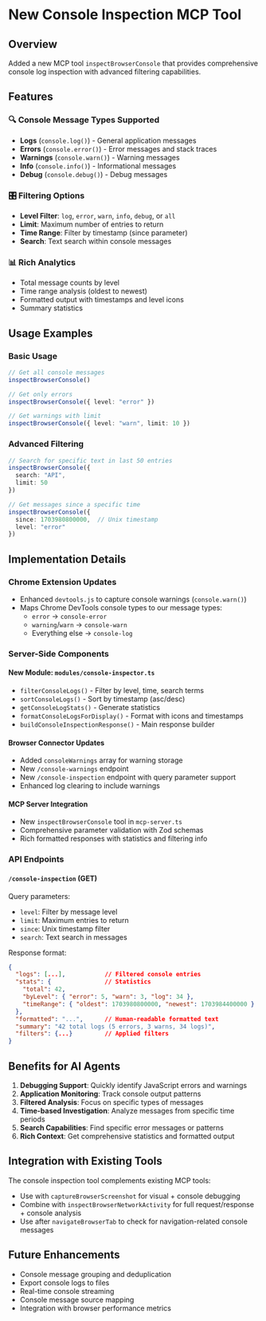 # New Console Inspection MCP Tool

## Overview
Added a new MCP tool `inspectBrowserConsole` that provides comprehensive console log inspection with advanced filtering capabilities.

## Features

### 🔍 **Console Message Types Supported**
- **Logs** (`console.log()`) - General application messages
- **Errors** (`console.error()`) - Error messages and stack traces  
- **Warnings** (`console.warn()`) - Warning messages
- **Info** (`console.info()`) - Informational messages
- **Debug** (`console.debug()`) - Debug messages

### 🎛️ **Filtering Options**
- **Level Filter**: `log`, `error`, `warn`, `info`, `debug`, or `all`
- **Limit**: Maximum number of entries to return
- **Time Range**: Filter by timestamp (since parameter)
- **Search**: Text search within console messages

### 📊 **Rich Analytics**
- Total message counts by level
- Time range analysis (oldest to newest)
- Formatted output with timestamps and level icons
- Summary statistics

## Usage Examples

### Basic Usage
```typescript
// Get all console messages
inspectBrowserConsole()

// Get only errors
inspectBrowserConsole({ level: "error" })

// Get warnings with limit
inspectBrowserConsole({ level: "warn", limit: 10 })
```

### Advanced Filtering
```typescript
// Search for specific text in last 50 entries
inspectBrowserConsole({ 
  search: "API", 
  limit: 50 
})

// Get messages since a specific time
inspectBrowserConsole({ 
  since: 1703980800000,  // Unix timestamp
  level: "error" 
})
```

## Implementation Details

### Chrome Extension Updates
- Enhanced `devtools.js` to capture console warnings (`console.warn()`)
- Maps Chrome DevTools console types to our message types:
  - `error` → `console-error`
  - `warning`/`warn` → `console-warn`
  - Everything else → `console-log`

### Server-Side Components

#### New Module: `modules/console-inspector.ts`
- `filterConsoleLogs()` - Filter by level, time, search terms
- `sortConsoleLogs()` - Sort by timestamp (asc/desc)
- `getConsoleLogStats()` - Generate statistics
- `formatConsoleLogsForDisplay()` - Format with icons and timestamps
- `buildConsoleInspectionResponse()` - Main response builder

#### Browser Connector Updates
- Added `consoleWarnings` array for warning storage
- New `/console-warnings` endpoint
- New `/console-inspection` endpoint with query parameter support
- Enhanced log clearing to include warnings

#### MCP Server Integration
- New `inspectBrowserConsole` tool in `mcp-server.ts`
- Comprehensive parameter validation with Zod schemas
- Rich formatted responses with statistics and filtering info

### API Endpoints

#### `/console-inspection` (GET)
Query parameters:
- `level`: Filter by message level
- `limit`: Maximum entries to return
- `since`: Unix timestamp filter
- `search`: Text search in messages

Response format:
```json
{
  "logs": [...],           // Filtered console entries
  "stats": {               // Statistics
    "total": 42,
    "byLevel": { "error": 5, "warn": 3, "log": 34 },
    "timeRange": { "oldest": 1703980800000, "newest": 1703984400000 }
  },
  "formatted": "...",      // Human-readable formatted text
  "summary": "42 total logs (5 errors, 3 warns, 34 logs)",
  "filters": {...}         // Applied filters
}
```

## Benefits for AI Agents

1. **Debugging Support**: Quickly identify JavaScript errors and warnings
2. **Application Monitoring**: Track console output patterns
3. **Filtered Analysis**: Focus on specific types of messages
4. **Time-based Investigation**: Analyze messages from specific time periods
5. **Search Capabilities**: Find specific error messages or patterns
6. **Rich Context**: Get comprehensive statistics and formatted output

## Integration with Existing Tools

The console inspection tool complements existing MCP tools:
- Use with `captureBrowserScreenshot` for visual + console debugging
- Combine with `inspectBrowserNetworkActivity` for full request/response + console analysis
- Use after `navigateBrowserTab` to check for navigation-related console messages

## Future Enhancements

- Console message grouping and deduplication
- Export console logs to files
- Real-time console streaming
- Console message source mapping
- Integration with browser performance metrics